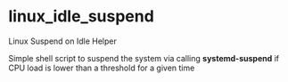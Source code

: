 # linux_idle_suspend
Linux Suspend on Idle Helper

Simple shell script to suspend the system via calling **systemd-suspend** if CPU load is lower than a threshold for a given time
